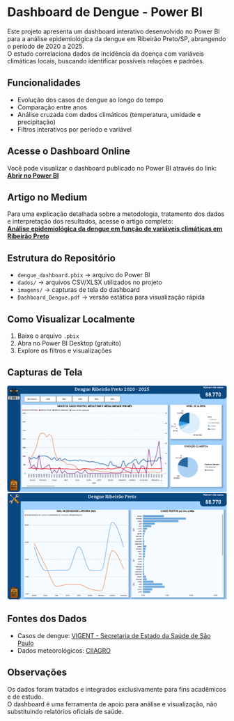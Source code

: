 # Dashboard de Dengue - Power BI

Este projeto apresenta um dashboard interativo desenvolvido no Power BI para a análise epidemiológica da dengue em Ribeirão Preto/SP, abrangendo o período de 2020 a 2025.  
O estudo correlaciona dados de incidência da doença com variáveis climáticas locais, buscando identificar possíveis relações e padrões.

## Funcionalidades
- Evolução dos casos de dengue ao longo do tempo
- Comparação entre anos
- Análise cruzada com dados climáticos (temperatura, umidade e precipitação)
- Filtros interativos por período e variável

## Acesse o Dashboard Online
Você pode visualizar o dashboard publicado no Power BI através do link:  
[**Abrir no Power BI**](https://app.powerbi.com/groups/me/reports/f20b4410-79ac-4c51-919e-99151cdee757?ctid=cf72e2bd-7a2b-4783-bdeb-39d57b07f76f&pbi_source=linkShare&bookmarkGuid=f22c0fda-031f-4c23-b69f-552e01616cae)

## Artigo no Medium
Para uma explicação detalhada sobre a metodologia, tratamento dos dados e interpretação dos resultados, acesse o artigo completo:  
[**Análise epidemiológica da dengue em função de variáveis climáticas em Ribeirão Preto**](https://medium.com/@nicolasaws12/an%C3%A1lise-epidemiol%C3%B3gica-da-dengue-em-fun%C3%A7%C3%A3o-de-vari%C3%A1veis-clim%C3%A1ticas-em-ribeir%C3%A3o-preto-536efb1724dd)

## Estrutura do Repositório
- `dengue_dashboard.pbix` → arquivo do Power BI
- `dados/` → arquivos CSV/XLSX utilizados no projeto
- `imagens/` → capturas de tela do dashboard
- `Dashboard_Dengue.pdf` → versão estática para visualização rápida

## Como Visualizar Localmente
1. Baixe o arquivo `.pbix`
2. Abra no Power BI Desktop (gratuito)
3. Explore os filtros e visualizações

## Capturas de Tela
![Visão Geral](imagem/Powerbi1arboviroeses.png)  
![Visão 2](imagem/Powerbi2arboviroses.png)

## Fontes dos Dados
- Casos de dengue: [VIGENT - Secretaria de Estado da Saúde de São Paulo](https://vigent.saude.sp.gov.br/sisawebinfo/)  
- Dados meteorológicos: [CIIAGRO](http://www.ciiagro.org.br/ema/)

## Observações
Os dados foram tratados e integrados exclusivamente para fins acadêmicos e de estudo.  
O dashboard é uma ferramenta de apoio para análise e visualização, não substituindo relatórios oficiais de saúde.
